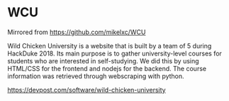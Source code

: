 # WCU

Mirrored from https://github.com/mikelxc/WCU

Wild Chicken University is a website that is built by a team of 5 during HackDuke 2018. Its main purpose is to gather university-level courses for students who are interested in self-studying. We did this by using HTML/CSS for the frontend and nodejs for the backend. The course information was retrieved through webscraping with python.

https://devpost.com/software/wild-chicken-university
